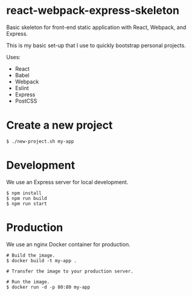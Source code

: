 # react-webpack-express-skeleton
Basic skeleton for front-end static application with React, Webpack, and Express. 

This is my basic set-up that I use to quickly bootstrap personal projects.

Uses:
* React
* Babel
* Webpack
* Eslint
* Express
* PostCSS

# Create a new project
```
$ ./new-project.sh my-app
```

# Development

We use an Express server for local development.

```
$ npm install
$ npm run build
$ npm run start
```

# Production

We use an nginx Docker container for production.

```
# Build the image.
$ docker build -t my-app .

# Transfer the image to your production server.

# Run the image.
$ docker run -d -p 80:80 my-app
```
